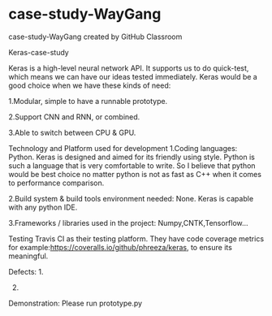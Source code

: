 # case-study-WayGang
case-study-WayGang created by GitHub Classroom

Keras-case-study

Keras is a high-level neural network API. It supports us to do quick-test, 
which means we can have our ideas tested immediately.
Keras would be a good choice when we have these kinds of need:

1.Modular, simple to have a runnable prototype.

2.Support CNN and RNN, or combined.

3.Able to switch between CPU & GPU.

Technology and Platform used for development
1.Coding languages: Python. 
Keras is designed and aimed for its friendly using style. 
Python is such a language that is very comfortable to write. 
So I believe that python would be best choice no matter python is 
not as fast as C++ when it comes to performance comparison.

2.Build system & build tools environment needed: None.
Keras is capable with any python IDE.

3.Frameworks / libraries used in the project: Numpy,CNTK,Tensorflow...

Testing
Travis CI as their testing platform. 
They have code coverage metrics for example:https://coveralls.io/github/phreeza/keras, 
to ensure its meaningful.

Defects:
1.

2.

Demonstration:
Please run prototype.py
